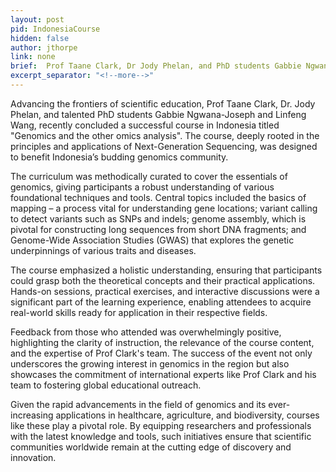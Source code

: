```yaml
---
layout: post
pid: IndonesiaCourse
hidden: false
author: jthorpe
link: none
brief:  Prof Taane Clark, Dr Jody Phelan, and PhD students Gabbie Ngwana-Joseph and Linfeng Wang travel to Indonesia for a new 'Omics Course
excerpt_separator: "<!--more-->"
---
```


Advancing the frontiers of scientific education, Prof Taane Clark, Dr. Jody Phelan, and talented PhD students Gabbie Ngwana-Joseph and Linfeng Wang, recently concluded a successful course in Indonesia titled "Genomics and the other omics analysis". The course, deeply rooted in the principles and applications of Next-Generation Sequencing, was designed to benefit Indonesia’s budding genomics community.


The curriculum was methodically curated to cover the essentials of genomics, giving participants a robust understanding of various foundational techniques and tools. Central topics included the basics of mapping – a process vital for understanding gene locations; variant calling to detect variants such as SNPs and indels; genome assembly, which is pivotal for constructing long sequences from short DNA fragments; and Genome-Wide Association Studies (GWAS) that explores the genetic underpinnings of various traits and diseases.


The course emphasized a holistic understanding, ensuring that participants could grasp both the theoretical concepts and their practical applications. Hands-on sessions, practical exercises, and interactive discussions were a significant part of the learning experience, enabling attendees to acquire real-world skills ready for application in their respective fields.


Feedback from those who attended was overwhelmingly positive, highlighting the clarity of instruction, the relevance of the course content, and the expertise of Prof Clark's team. The success of the event not only underscores the growing interest in genomics in the region but also showcases the commitment of international experts like Prof Clark and his team to fostering global educational outreach.


Given the rapid advancements in the field of genomics and its ever-increasing applications in healthcare, agriculture, and biodiversity, courses like these play a pivotal role. By equipping researchers and professionals with the latest knowledge and tools, such initiatives ensure that scientific communities worldwide remain at the cutting edge of discovery and innovation.